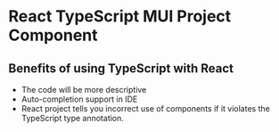 # React TypeScript MUI Project Component

## Benefits of using TypeScript with React

- The code will be more descriptive
- Auto-completion support in IDE
- React project tells you incorrect use of components if it violates the TypeScript type annotation.